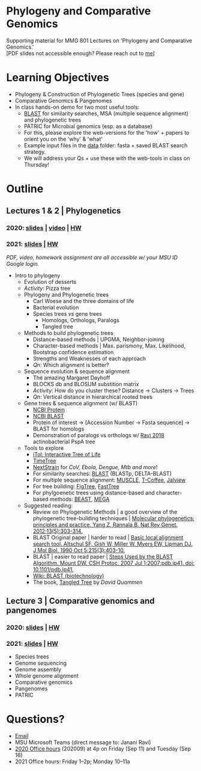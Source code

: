 # Phylogeny and Comparative Genomics
Supporting material for MMG 801 Lectures on 'Phylogeny and Comparative Genomics.' <br>
[PDF slides not accessible enough? Please reach out to [me](mailto:janani@msu.edu)]

# Learning Objectives
- Phylogeny & Construction of Phylogenetic Trees (species and gene)
- Comparative Genomics & Pangenomes
- In class hands-on demo for two most useful tools:
  - [BLAST](https://blast.ncbi.nlm.nih.gov/Blast.cgi) for similarity searches, MSA (multiple sequence alignment) and phylogenetic trees
  - PATRIC for Microbial genomics (esp. as a database)
  - For this, please explore the web-versions for the 'how' + papers to orient you on the 'why' & 'what'
  - Example input files in the [data](https://github.com/jananiravi/2020-phylogeny-compgenomics/tree/master/data) folder: fasta + saved BLAST search strategy.
  - We will address your Qs + use these with the web-tools in class on Thursday!

# Outline
## Lectures 1 & 2 | Phylogenetics
### 2020: [slides](https://drive.google.com/file/d/1rMiWt9N85EOfqAiJ3KOGEiEine_EGDkX/view?usp=sharing) | [video](https://drive.google.com/file/d/1B4HI5IeCmG7rP9F1ATKjdUwLUigVUGnF/view?usp=sharing) | [HW](https://forms.gle/PB2nQXK1NYRadSKD9)
### 2021: [slides](https://drive.google.com/file/d/1Y-ASEVRtDO2YJNtVkVtCj7x7CEQPM9mf/view?usp=sharing) | [HW](https://forms.gle/99Ku7k5uNVfhGALc6)
_PDF, video, homework assignment are all accessible w/ your MSU ID Google login._

- Intro to phylogeny
  - Evolution of desserts
  - _Activity_: Pizza tree
  - Phylogeny and Phylogenetic trees
    - Carl Woese and the three domains of life
    - Bacterial evolution
    - Species trees _vs_ gene trees
      - Homologs, Orthologs, Paralogs
      - Tangled tree
  - Methods to build phylogenetic trees
    - Distance-based methods | UPGMA, Neighbor-joining
    - Character-based methods | Max. parismony, Max. Likelihood, Bootstrap confidence estimation
    - Strengths and Weaknesses of each approach
    - _Qn_: Which alignment is better?
  - Sequence evolution & sequence alignment
    - The amazing Margaret Dayhoff
    - BLOCKS db and BLOSUM substition matrix
    - _Activity_: How do you cluster these? Distance -> Clusters -> Trees
    - _Qn_: Vertical distance in hierarchical rooted trees
  - Gene trees & sequence alignment (w/ BLAST)
    - [NCBI Protein](https://www.ncbi.nlm.nih.gov/protein/)
    - [NCBI BLAST](https://blast.ncbi.nlm.nih.gov/Blast.cgi?PROGRAM=blastp&PAGE_TYPE=BlastSearch&LINK_LOC=blasthome)
    - Protein of interest -> [Accession Number -> Fasta sequence] -> BLAST for homologs
    - Demonstration of paralogs vs orthologs w/ [Ravi 2018](https://github.com/jananiravi/psp-actino) actinobacterial PspA tree
  - Tools to explore
    - [iTol: Interactive Tree of Life](https://itol.embl.de/itol.cgi)
    - [TimeTree](http://www.timetree.org)
    - [NextStrain](https://nextstrain.org/ncov/global) for _CoV, Ebola, Dengue, Mtb and more_!
    - For similarity searches: [BLAST](https://blast.ncbi.nlm.nih.gov) (BLASTp, DELTA-BLAST)
    - For multiple sequence alignment: [MUSCLE](https://www.ebi.ac.uk/Tools/msa/muscle/), [T-Coffee](http://tcoffee.crg.cat/), [Jalview](https://www.jalview.org/)
    - For tree building: [FigTree](http://tree.bio.ed.ac.uk/software/figtree/), [FastTree](http://www.microbesonline.org/fasttree/)
    - For phylgoenetic trees using distance-based and character-based methods: [BEAST](http://beast.community/), [MEGA](https://www.megasoftware.net/home)
  - Suggested reading:
    - Review on Phylogenetic Methods | a good overview of the phylogenetic tree-building techniques |
    [Molecular phylogenetics: principles and practice.  Yang Z, Rannala B. Nat Rev Genet. 2012;13(5):303-314.](https://pubmed.ncbi.nlm.nih.gov/22456349/)
    - BLAST Original paper | harder to read |
    [Basic local alignment search tool. Altschul SF, Gish W, Miller W, Myers EW, Lipman DJ. J Mol Biol. 1990 Oct 5;215(3):403-10.](https://www.ncbi.nlm.nih.gov/pubmed/2231712)
    - BLAST | easier to read paper |
    [Steps Used by the BLAST Algorithm. Mount DW. CSH Protoc. 2007 Jul 1;2007:pdb.ip41. doi: 10.1101/pdb.ip41.](https://www.ncbi.nlm.nih.gov/pubmed/21357114)
    - [Wiki: BLAST (biotechnology)](https://en.wikipedia.org/wiki/BLAST_(biotechnology))
    - The book, [Tangled Tree](https://www.goodreads.com/book/show/36373639-the-tangled-tree) by _David Quammen_


## Lecture 3 | Comparative genomics and pangenomes
### 2020: [slides](https://drive.google.com/file/d/1oewDvcQsNrdKQvbELSVme5UaMi7X_SK7/view?usp=sharing) | [HW](https://forms.gle/wXStT447ZSKNtJP78)
### 2021: [slides](https://drive.google.com/file/d/1Y3Wuh7vjGoazt-IzPrVSVmb85dJqwp-2/view?usp=sharing) | [HW](https://forms.gle/1mXxQXhab2wwqv4S7)
- Species trees
- Genome sequencing
- Genome assembly
- Whole genome alignment
- Comparative genomics
- Pangenomes
- PATRIC

# Questions?
- [Email](mailto:janani@msu.edu)
- MSU Microsoft Teams (direct message to: Janani Ravi)
- [2020 Office hours](https://msu.zoom.us/j/92001861449) (202009) at 4p on Friday (Sep 11) and Tuesday (Sep 16)
- 2021 Office hours: Friday 1–2p; Monday 10–11a
